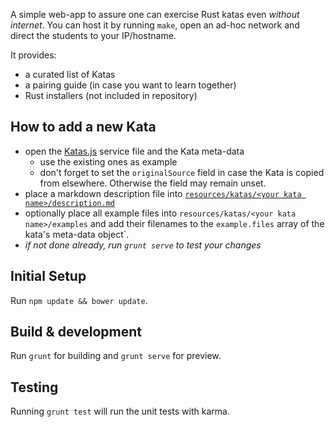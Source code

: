 A simple web-app to assure one can exercise Rust katas even *without internet*. You can host it by running `make`, open an ad-hoc network and direct the students to your IP/hostname.

It provides:

* a curated list of Katas
* a pairing guide (in case you want to learn together)
* Rust installers (not included in repository)

## How to add a new Kata

* open the [Katas.js][] service file and the Kata meta-data
  - use the existing ones as example
  - don't forget to set the `originalSource` field in case the Kata is copied from elsewhere. Otherwise the field may remain unset.
* place a markdown description file into [`resources/katas/<your kata name>/description.md`][res-katas]
* optionally place all example files into `resources/katas/<your kata name>/examples` and add their filenames to the `example.files` array of the kata's meta-data object`.
* *if not done already, run `grunt serve` to test your changes*

## Initial Setup

Run `npm update && bower update`.

## Build & development

Run `grunt` for building and `grunt serve` for preview.

## Testing

Running `grunt test` will run the unit tests with karma.


[Katas.js]: https://github.com/Byron/katars/blob/master/app/scripts/services/katas.js#L9
[res-katas]: https://github.com/Byron/katars/tree/master/app/resources/katas
